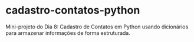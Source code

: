 # cadastro-contatos-python
Mini-projeto do Dia 8: Cadastro de Contatos em Python usando dicionários para armazenar informações de forma estruturada.
